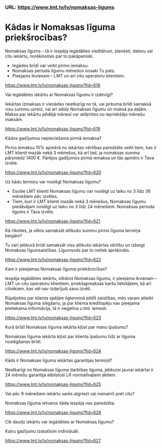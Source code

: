 ### URL: https://www.lmt.lv/lv/nomaksas-ligums

# Kādas ir Nomaksas līguma priekšrocības?

Nomaksas līgums – tā ir iespēja iegādāties viedtālruni, planšeti, datoru vai citu iekārtu, norēķinoties par to pakāpeniski.

 - Iegādes brīdī var veikt pirmo iemaksu.
 - Nomaksas perioda ilgumu mēnešos nosaki Tu pats.
 - Pieejams ikvienam – LMT un arī citu operatoru klientiem.


https://www.lmt.lv/lv/nomaksas-ligums?fid=618
  
  
Vai iegādāties iekārtu ar Nomaksas līgumu ir izdevīgi?

Iekārtas izmaksas ir vienādas neatkarīgi no tā, vai pirkuma brīdī samaksā visu summu uzreiz, vai arī slēdz Nomaksas līgumu un maksā pa daļām. Maksa par iekārtu pēdējā mēnesī var atšķirties no iepriekšējo mēnešu maksām.


https://www.lmt.lv/lv/nomaksas-ligums?fid=619
  
  
Kādos gadījumos nepieciešama pirmā iemaksa?

Pirmo iemaksu 10% apmērā no iekārtas vērtības paredzēts veikt tiem, kas ir LMT klienti mazāk nekā 3 mēnešus, kā arī tad, ja nomaksas summa pārsniedz 1400 €. Pārējos gadījumos pirmā iemaksa un tās apmērs ir Tava izvēle.


https://www.lmt.lv/lv/nomaksas-ligums?fid=620
  
  
Uz kādu termiņu var noslēgt Nomaksas līgumu?

 - Esošie LMT klienti Nomaksas līgumu var noslēgt uz laiku no 3 līdz 36 mēnešiem pēc izvēles.
 - Tiem, kuri ir LMT klienti mazāk nekā 3 mēnešus, Nomaksas līgumu piedāvājam noslēgt uz laiku no 3 līdz 24 mēnešiem. Nomaksas perioda ilgums ir Tava izvēle.


https://www.lmt.lv/lv/nomaksas-ligums?fid=621
  
  
Kā rīkoties, ja vēlos samaksāt atlikušo summu pirms līguma termiņa beigām?

Tu vari jebkurā brīdī samaksāt visu atlikušo iekārtas vērtību un izbeigt Nomaksas līgumsaistības. Līgumsods par to netiek aprēķināts.


https://www.lmt.lv/lv/nomaksas-ligums?fid=622
  
  
Kam ir pieejamas Nomaksas līguma priekšrocības?

Iespēja iegādāties iekārtu, slēdzot Nomaksas līgumu, ir pieejama ikvienam – LMT un citu operatoru klientiem, priekšapmaksas karšu lietotājiem, kā arī cilvēkiem, kas vēl nav izdarījuši savu izvēli.

Rūpējoties par klienta spējām ilgtermiņā pildīt saistības, mēs varam atteikt Nomaksas līguma slēgšanu, ja par klienta kredītspēju nav pieejama pietiekama informācija, tā ir negatīva u.tml. iemesli.


https://www.lmt.lv/lv/nomaksas-ligums?fid=623
  
  
Kurā brīdī Nomaksas līguma iekārta kļūst par manu īpašumu?

Nomaksas līguma iekārta kļūst par klienta īpašumu līdz ar līguma noslēgšanas brīdi.


https://www.lmt.lv/lv/nomaksas-ligums?fid=624
  
  
Kāds ir Nomaksas līguma iekārtas garantijas termiņš?

Neatkarīgi no Nomaksas līguma darbības ilguma, jebkurai jaunai iekārtai ir 24 mēnešu garantija atbilstoši LR normatīvajiem aktiem.


https://www.lmt.lv/lv/nomaksas-ligums?fid=625
  
  
Vai pēc 9 mēnešiem iekārtu varēs atgriezt vai nomainīt pret citu?

Nomaksas līguma ietvaros šāda iespēja nav paredzēta.


https://www.lmt.lv/lv/nomaksas-ligums?fid=626
  
  
Cik daudz iekārtu var iegādāties ar Nomaksas līgumu?

Katru gadījumu izskatīsim individuāli.


https://www.lmt.lv/lv/nomaksas-ligums?fid=627
  
  
